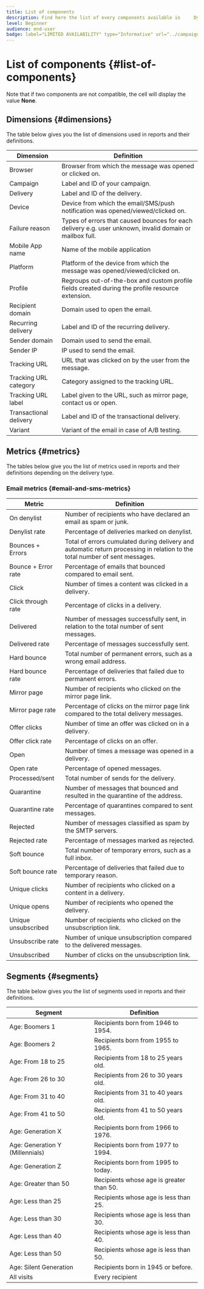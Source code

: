 ```yaml
---
title: List of components 
description: Find here the list of every components available in     Dynamic reports as well as their definitions.
level: Beginner
audience: end-user
badge: label="LIMITED AVAILABILITY" type="Informative" url="../campaign-standard-migration-home.md" tooltip="Restricted to Campaign Standard migrated users"
---
```

# List of components {#list-of-components}

Note that if two components are not compatible, the cell will display the value **None**.

## Dimensions {#dimensions}

The table below gives you the list of dimensions used in reports and their definitions.

<table> 
 <thead> 
  <tr> 
   <th> Dimension<br/> </th> 
   <th> Definition<br/> </th> 
  </tr> 
 </thead> 
 <tbody> 
  <tr> 
   <td> Browser<br/> </td> 
   <td> Browser from which the message was opened or clicked on.<br/> </td> 
  </tr> 
  <tr> 
   <td> Campaign<br/> </td> 
   <td> Label and ID of your campaign.<br/> </td> 
  </tr> 
  <tr> 
   <td> Delivery<br/> </td> 
   <td> Label and ID of the delivery.<br/> </td> 
  </tr> 
  <tr> 
   <td> Device<br/> </td> 
   <td> Device from which the email/SMS/push notification was opened/viewed/clicked on.<br/> </td> 
  </tr> 
  <tr> 
   <td> Failure reason<br/> </td> 
   <td> Types of errors that caused bounces for each delivery e.g. user unknown, invalid domain or mailbox full.<br/> </td> 
  </tr> 
  <tr> 
   <td> Mobile App name<br/> </td> 
   <td> Name of the mobile application<br/> </td> 
  </tr>
  <tr> 
   <td> Platform<br/> </td> 
   <td> Platform of the device from which the message was opened/viewed/clicked on.<br/> </td> 
  </tr> 
  <tr> 
   <td> Profile<br/> </td> 
   <td> Regroups out-of-the-box and custom profile fields created during the profile resource extension.<br/> </td> 
  </tr> 
  <tr> 
   <td> Recipient domain<br/> </td> 
   <td> Domain used to open the email.<br/> </td> 
  </tr> 
  <tr> 
   <td> Recurring delivery<br/> </td> 
   <td> Label and ID of the recurring delivery.<br/> </td> 
  </tr> 
  <tr> 
   <td> Sender domain<br/> </td> 
   <td> Domain used to send the email.<br/> </td> 
  </tr> 
  <tr> 
   <td> Sender IP<br/> </td> 
   <td> IP used to send the email.<br/> </td> 
  </tr> 
  <tr> 
   <td> Tracking URL<br/> </td> 
   <td> URL that was clicked on by the user from the message.<br/> </td> 
  </tr> 
  <tr> 
   <td> Tracking URL category<br/> </td> 
   <td> Category assigned to the tracking URL.<br/> </td> 
  </tr> 
  <tr> 
   <td> Tracking URL label<br/> </td> 
   <td> Label given to the URL, such as mirror page, contact us or open.<br/> </td> 
  </tr> 
  <tr> 
   <td> Transactional delivery<br/> </td> 
   <td> Label and ID of the transactional delivery.<br/> </td> 
  </tr> 
  <tr> 
   <td> Variant<br/> </td> 
   <td> Variant of the email in case of A/B testing.<br/> </td> 
  </tr> 
 </tbody> 
</table>

## Metrics {#metrics}

The tables below give you the list of metrics used in reports and their definitions depending on the delivery type.

### Email metrics {#email-and-sms-metrics}

<table> 
 <thead> 
  <tr> 
   <th> Metric<br/> </th> 
   <th> Definition<br/> </th> 
  </tr> 
 </thead> 
 <tbody> 
  <tr> 
   <td> On denylist<br/> </td> 
   <td> Number of recipients who have declared an email as spam or junk.<br/> </td> 
  </tr> 
  <tr> 
   <td> Denylist rate<br/> </td> 
   <td> Percentage of deliveries marked on denylist.<br/> </td> 
  </tr> 
  <tr> 
   <td> Bounces + Errors<br/> </td> 
   <td> Total of errors cumulated during delivery and automatic return processing in relation to the total number of sent messages.<br/> </td> 
  </tr> 
  <tr> 
   <td> Bounce + Error rate<br/> </td> 
   <td> Percentage of emails that bounced compared to email sent.<br/> </td> 
  </tr> 
  <tr> 
   <td> Click<br/> </td> 
   <td> Number of times a content was clicked in a delivery.<br/> </td> 
  </tr> 
  <tr> 
   <td> Click through rate<br/> </td> 
   <td> Percentage of clicks in a delivery.<br/> </td> 
  </tr> 
  <tr> 
   <td> Delivered<br/> </td> 
   <td> Number of messages successfully sent, in relation to the total number of sent messages.<br/> </td> 
  </tr> 
  <tr> 
   <td> Delivered rate<br/> </td> 
   <td> Percentage of messages successfully sent.<br/> </td> 
  </tr> 
  <tr> 
   <td> Hard bounce<br/> </td> 
   <td> Total number of permanent errors, such as a wrong email address.<br/> </td> 
  </tr> 
  <tr> 
   <td> Hard bounce rate<br/> </td> 
   <td> Percentage of deliveries that failed due to permanent errors.<br/> </td> 
  </tr> 
  <tr> 
   <td> Mirror page<br/> </td> 
   <td> Number of recipients who clicked on the mirror page link.<br/> </td> 
  </tr> 
  <tr> 
   <td> Mirror page rate<br/> </td> 
   <td> Percentage of clicks on the mirror page link compared to the total delivery messages.<br/> </td> 
  </tr> 
  <tr> 
   <td> Offer clicks<br/> </td> 
   <td> Number of time an offer was clicked on in a delivery.<br/> </td> 
  </tr> 
  <tr> 
   <td> Offer click rate<br/> </td> 
   <td> Percentage of clicks on an offer.<br/> </td> 
  </tr> 
  <tr> 
   <td> Open<br/> </td> 
   <td> Number of times a message was opened in a delivery.<br/> </td> 
  </tr> 
  <tr> 
   <td> Open rate<br/> </td> 
   <td> Percentage of opened messages.<br/> </td> 
  </tr> 
  <tr> 
   <td> Processed/sent<br/> </td> 
   <td> Total number of sends for the delivery.<br/> </td> 
  </tr> 
  <tr> 
   <td> Quarantine<br/> </td> 
   <td> Number of messages that bounced and resulted in the quarantine of the address.<br/> </td> 
  </tr> 
  <tr> 
   <td> Quarantine rate<br/> </td> 
   <td> Percentage of quarantines compared to sent messages.<br/> </td> 
  </tr> 
  <tr> 
   <td> Rejected<br/> </td> 
   <td> Number of messages classified as spam by the SMTP servers.<br/> </td> 
  </tr> 
  <tr> 
   <td> Rejected rate<br/> </td> 
   <td> Percentage of messages marked as rejected.<br/> </td> 
  </tr> 
  <tr> 
   <td> Soft bounce<br/> </td> 
   <td> Total number of temporary errors, such as a full inbox.<br/> </td> 
  </tr> 
  <tr> 
   <td> Soft bounce rate<br/> </td> 
   <td> Percentage of deliveries that failed due to temporary reason.<br/> </td> 
  </tr> 
  <tr> 
   <td> Unique clicks<br/> </td> 
   <td> Number of recipients who clicked on a content in a delivery.<br/> </td> 
  </tr> 
  <tr> 
   <td> Unique opens<br/> </td> 
   <td> Number of recipients who opened the delivery.<br/> </td> 
  </tr> 
  <tr> 
   <td> Unique unsubscribed<br/> </td> 
   <td> Number of recipients who clicked on the unsubscription link.<br/> </td> 
  </tr> 
  <tr> 
   <td> Unsubscribe rate<br/> </td> 
   <td> Number of unique unsubscription compared to the delivered messages.<br/> </td> 
  </tr> 
  <tr> 
   <td> Unsubscribed<br/> </td> 
   <td> Number of clicks on the unsubscription link.<br/> </td> 
  </tr> 
 </tbody> 
</table>

<!--
### Push notification metrics {#push-notification-metrics}

<table> 
 <thead> 
  <tr> 
   <th> Metric<br/> </th> 
   <th> Definition<br/> </th> 
  </tr> 
 </thead> 
 <tbody> 
  <tr> 
   <td> Bounces + Errors<br/> </td> 
   <td> Total of errors cumulated during delivery in relation to the total number of sent messages, e.g. errors from MCPNS or provider.<br/> </td> 
  </tr> 
  <tr> 
   <td> Bounce + Error rate<br/> </td> 
   <td> Percentage of push notifications that bounced compared to push notifications sent.<br/> </td> 
  </tr> 
  <tr> 
   <td> Click<br/> </td> 
   <td> Number of times a push notification has been delivered to the device and clicked on by the user. The user either wanted to view the notification, which will then be moved to Push Open tracking, or dismiss it.<br/> </td> 
  </tr> 
  <tr> 
   <td> Click through rate<br/> </td> 
   <td> Percentage of users who interacted with the push notification.<br/> </td> 
  </tr> 
  <tr> 
   <td> Delivered<br/> </td> 
   <td> Number of push notifications successfully sent, in relation to the total number of sent push notifications.<br/> </td> 
  </tr> 
  <tr> 
   <td> Delivered rate<br/> </td> 
   <td> Percentage of push notifications successfully sent.<br/> </td> 
  </tr> 
  <tr> 
   <td> Impressions<br/> </td> 
   <td> Number of times a push notification has been delivered to the device and left untouched in the notification center. In most cases, impressions number should be similar to the delivered number. This ensures that the device got the message and relayed that information back to the server.<br/> </td> 
  </tr> 
  <tr> 
   <td> Processed/sent<br/> </td> 
   <td> Total number of push notifications sent.<br/> </td> 
  </tr> 
  <tr> 
   <td> Open<br/> </td> 
   <td> Total number of push notifications delivered to the device and clicked on by users thus opening the app. This is similar to the Push Click except a Push Open will not be triggered if the notification was dismissed.<br/> </td> 
  </tr> 
  <tr> 
   <td> Open rate<br/> </td> 
   <td> Percentage of opened push notifications.<br/> </td> 
  </tr> 
  <tr> 
   <td> Unique clicks<br/> </td> 
   <td> Number of times a unique user interacts with the push notification, e.g. clicks on the notification or button.<br/> </td> 
  </tr> 
  <tr> 
   <td> Unique impressions<br/> </td> 
   <td> Number of impressions by recipient.<br/> </td> 
  </tr> 
  <tr> 
   <td> Unique Opens<br/> </td> 
   <td> Number of recipients who opened the delivery.<br/> </td> 
  </tr> 
 </tbody> 
</table>

### In-App metrics {#in-app-metrics}

<table> 
 <thead> 
  <tr> 
   <th> Metric<br/> </th> 
   <th> Definition<br/> </th> 
  </tr> 
 </thead> 
 <tbody> 
  <tr> 
   <td> Delivered<br/> </td> 
   <td> Total number of In-App messages delivered to the device by the service provider.<br/> </td> 
  </tr> 
  <tr> 
   <td> Impressions<br/> </td> 
   <td> Total of In-App messages seen by recipients depending on whether trigger criterion was met.<br/> </td> 
  </tr> 
  <tr> 
   <td> In-App clicks <br/> </td> 
   <td> Total number of recipients who clicked on Button 1 or Button 2.<br/> </td> 
  </tr> 
  <tr> 
   <td> In-App click through rate<br/> </td> 
   <td> Percentage of users who clicked on Button 1 or Button 2 compared to users who saw the message.<br/> </td> 
  </tr> 
  <tr> 
   <td> In-App dismissal<br/> </td> 
   <td> Total number of messages that recipients dismissed either by clicking the close button or auto-dismiss.<br/> </td> 
  </tr> 
  <tr> 
   <td> In-App dismissal rate<br/> </td> 
   <td> Percentage of In-App messages that recipients dismissed.<br/> </td> 
  </tr> 
  <tr> 
   <td> Processed/sent<br/> </td> 
   <td> Total number of In-App messages sent from Adobe Campaign as part of the delivery sent process.<br/> </td> 
  </tr> 
  <tr> 
   <td> Unique impressions<br/> </td> 
   <td> Number of impressions by a unique recipient.<br/> </td> 
  </tr> 
  <tr> 
   <td> Unique In-App clicks<br/> </td> 
   <td> Number of times recipients clicked on Button 1 or Button 2.<br/> </td> 
  </tr> 
  <tr> 
   <td> Unique In-App dismissals<br/> </td> 
   <td> Number of time recipients dismissed an In-App message.<br/> </td> 
  </tr> 
 </tbody> 
</table>
-->
## Segments {#segments}

The table below gives you the list of segments used in reports and their definitions.

<table> 
 <thead> 
  <tr> 
   <th> Segment<br/> </th> 
   <th> Definition<br/> </th> 
  </tr> 
 </thead> 
 <tbody> 
  <tr> 
   <td> Age: Boomers 1<br/> </td> 
   <td> Recipients born from 1946 to 1954.<br/> </td> 
  </tr> 
  <tr> 
   <td> Age: Boomers 2<br/> </td> 
   <td> Recipients born from 1955 to 1965.<br/> </td> 
  </tr> 
  <tr> 
   <td> Age: From 18 to 25<br/> </td> 
   <td> Recipients from 18 to 25 years old.<br/> </td> 
  </tr> 
  <tr> 
   <td> Age: From 26 to 30<br/> </td> 
   <td> Recipients from 26 to 30 years old.<br/> </td> 
  </tr> 
  <tr> 
   <td> Age: From 31 to 40<br/> </td> 
   <td> Recipients from 31 to 40 years old.<br/> </td> 
  </tr> 
  <tr> 
   <td> Age: From 41 to 50<br/> </td> 
   <td> Recipients from 41 to 50 years old.<br/> </td> 
  </tr> 
  <tr> 
   <td> Age: Generation X<br/> </td> 
   <td> Recipients born from 1966 to 1976.<br/> </td> 
  </tr> 
  <tr> 
   <td> Age: Generation Y (Millennials)<br/> </td> 
   <td> Recipients born from 1977 to 1994.<br/> </td> 
  </tr> 
  <tr> 
   <td> Age: Generation Z<br/> </td> 
   <td> Recipients born from 1995 to today.<br/> </td> 
  </tr> 
  <tr> 
   <td> Age: Greater than 50<br/> </td> 
   <td> Recipients whose age is greater than 50.<br/> </td> 
  </tr> 
  <tr> 
   <td> Age: Less than 25<br/> </td> 
   <td> Recipients whose age is less than 25.<br/> </td> 
  </tr> 
  <tr> 
   <td> Age: Less than 30<br/> </td> 
   <td> Recipients whose age is less than 30.<br/> </td> 
  </tr> 
  <tr> 
   <td> Age: Less than 40<br/> </td> 
   <td> Recipients whose age is less than 40.<br/> </td> 
  </tr> 
  <tr> 
   <td> Age: Less than 50<br/> </td> 
   <td> Recipients whose age is less than 50.<br/> </td> 
  </tr> 
  <tr> 
   <td> Age: Silent Generation<br/> </td> 
   <td> Recipients born in 1945 or before.<br/> </td> 
  </tr> 
  <tr> 
   <td> All visits<br/> </td> 
   <td> Every recipient<br/> </td> 
  </tr>
 </tbody> 
</table>
